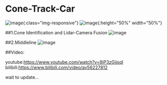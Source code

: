 # Cone-Track-Car


 ![image](https://github.com/jiawenhulu/Cone-Track-Car/blob/master/image/1.jpg){:class="img-responsive"}
 ![image](https://github.com/jiawenhulu/Cone-Track-Car/blob/master/image/1.jpg){:height="50%" width="50%"}
 
 ##1.Cone Identification and Lidar-Camera Fusion
 ![image](https://github.com/jiawenhulu/Cone-Track-Car/blob/master/image/3.png)
 
 ##2.Middleline
 ![image](https://github.com/jiawenhulu/Cone-Track-Car/blob/master/image/4.png)
 
 ##Video:
 
 youtube:https://www.youtube.com/watch?v=8iP3zGjjsqI
 bilibili:https://www.bilibili.com/video/av56227812

wait to update...
